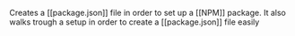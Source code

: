 Creates a [[package.json]] file in order to set up a [[NPM]] package. It also walks trough a setup in order to create a [[package.json]] file easily 